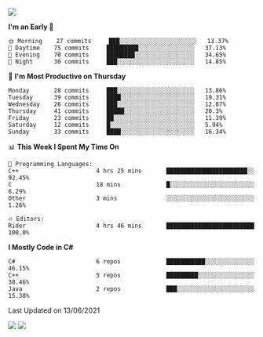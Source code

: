 ![](https://komarev.com/ghpvc/?username=lilpidgey&color=red)
<!--START_SECTION:waka-->
**I'm an Early 🐤** 

```text
🌞 Morning    27 commits     ███░░░░░░░░░░░░░░░░░░░░░░   13.37% 
🌆 Daytime    75 commits     █████████░░░░░░░░░░░░░░░░   37.13% 
🌃 Evening    70 commits     ████████░░░░░░░░░░░░░░░░░   34.65% 
🌙 Night      30 commits     ███░░░░░░░░░░░░░░░░░░░░░░   14.85%

```
📅 **I'm Most Productive on Thursday** 

```text
Monday       28 commits     ███░░░░░░░░░░░░░░░░░░░░░░   13.86% 
Tuesday      39 commits     ████░░░░░░░░░░░░░░░░░░░░░   19.31% 
Wednesday    26 commits     ███░░░░░░░░░░░░░░░░░░░░░░   12.87% 
Thursday     41 commits     █████░░░░░░░░░░░░░░░░░░░░   20.3% 
Friday       23 commits     ██░░░░░░░░░░░░░░░░░░░░░░░   11.39% 
Saturday     12 commits     █░░░░░░░░░░░░░░░░░░░░░░░░   5.94% 
Sunday       33 commits     ████░░░░░░░░░░░░░░░░░░░░░   16.34%

```


📊 **This Week I Spent My Time On** 

```text
💬 Programming Languages: 
C++                      4 hrs 25 mins       ███████████████████████░░   92.45% 
C                        18 mins             █░░░░░░░░░░░░░░░░░░░░░░░░   6.29% 
Other                    3 mins              ░░░░░░░░░░░░░░░░░░░░░░░░░   1.26%

🔥 Editors: 
Rider                    4 hrs 46 mins       █████████████████████████   100.0%

```

**I Mostly Code in C#** 

```text
C#                       6 repos             ███████████░░░░░░░░░░░░░░   46.15% 
C++                      5 repos             █████████░░░░░░░░░░░░░░░░   38.46% 
Java                     2 repos             ███░░░░░░░░░░░░░░░░░░░░░░   15.38%

```



 Last Updated on 13/06/2021
<!--END_SECTION:waka-->
![](https://hit.yhype.me/github/profile?user_id=42968544)
![](https://komarev.com/ghpvc/?lilpidgey)
